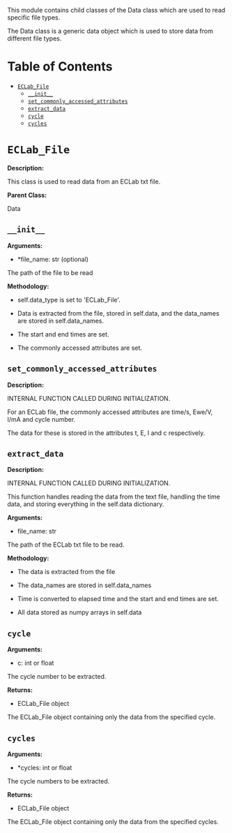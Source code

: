 This module contains child classes of the Data class which are used to read specific file types.

The Data class is a generic data object which is used to store data from different file types.


# Table of Contents

- [`ECLab_File`](#`eclab_file`)
  - [`__init__`](#`__init__`)
  - [`set_commonly_accessed_attributes`](#`set_commonly_accessed_attributes`)
  - [`extract_data`](#`extract_data`)
  - [`cycle`](#`cycle`)
  - [`cycles`](#`cycles`)

# `ECLab_File`

**Description:**

This class is used to read data from an ECLab txt file.



**Parent Class:**

Data


## `__init__`

**Arguments:**

- *file_name: str (optional)

The path of the file to be read



**Methodology:**

- self.data_type is set to 'ECLab_File'.

- Data is extracted from the file, stored in self.data, and the data_names are stored in self.data_names.

- The start and end times are set.

- The commonly accessed attributes are set.


## `set_commonly_accessed_attributes`

**Description:**

INTERNAL FUNCTION CALLED DURING INITIALIZATION.

For an ECLab file, the commonly accessed attributes are time/s, Ewe/V, I/mA and cycle number.

The data for these is stored in the attributes t, E, I and c respectively.


## `extract_data`

**Description:**

INTERNAL FUNCTION CALLED DURING INITIALIZATION.

This function handles reading the data from the text file, handling the time data, and storing everything in the self.data dictionary.



**Arguments:**

- file_name: str

The path of the ECLab txt file to be read.



**Methodology:**

- The data is extracted from the file

- The data_names are stored in self.data_names

- Time is converted to elapsed time and the start and end times are set.

- All data stored as numpy arrays in self.data


## `cycle`

**Arguments:**

- c: int or float

The cycle number to be extracted.



**Returns:**

- ECLab_File object

The ECLab_File object containing only the data from the specified cycle.


## `cycles`

**Arguments:**

- *cycles: int or float

The cycle numbers to be extracted.



**Returns:**

- ECLab_File object

The ECLab_File object containing only the data from the specified cycles.


